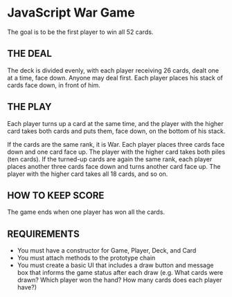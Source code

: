 # JavaScript War Game

The goal is to be the first player to win all 52 cards.

## THE DEAL

The deck is divided evenly, with each player receiving 26 cards, dealt one at a time, face down. Anyone may deal first. Each player places his stack of cards face down, in front of him.

## THE PLAY

Each player turns up a card at the same time, and the player with the higher card takes both cards and puts them, face down, on the bottom of his stack.

If the cards are the same rank, it is War. Each player places three cards face down and one card face up. The player with the higher card takes both piles (ten cards). If the turned-up cards are again the same rank, each player places another three cards face down and turns another card face up. The player with the higher card takes all 18 cards, and so on.

## HOW TO KEEP SCORE

The game ends when one player has won all the cards.

## REQUIREMENTS

* You must have a constructor for Game, Player, Deck, and Card
* You must attach methods to the prototype chain
* You must create a basic UI that includes a draw button and message box that informs the game status after each draw (e.g. What cards were drawn? Which player won the hand? How many cards does each player have?)